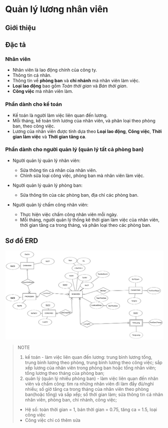 # Quản lý lương nhân viên

## Giới thiệu

## Đặc tả

### Nhân viên

- Nhân viên là lao động chính của công ty.
- Thông tin cá nhân.
- Thông tin về **phòng ban** và **chi nhánh** mà nhân viên làm việc.
- **Loại lao động** bao gồm *Toàn thời gian* và *Bán thời gian*.
- **Công việc** mà nhân viên làm.

### Phần dành cho kế toán

- Kế toán là người làm việc liên quan đến lương.
- Mỗi tháng, kế toán tính lương của nhân viên, và phân loại theo phòng ban, theo công việc.
- Lương của nhân viên được tính dựa theo **Loại lao động**, **Công việc**, **Thời gian làm việc** và **Thời gian tăng ca**.

### Phần dành cho người quản lý (quản lý tất cả phòng ban)

- Người quản lý quản lý nhân viên:
    - Sửa thông tin cá nhân của nhân viên.
    - Chỉnh sửa loại công việc, phòng ban mà nhân viên làm việc.

- Người quản lý quản lý phòng ban:
    - Sửa thông tin của các phòng ban, địa chỉ các phòng ban.

- Người quản lý chấm công nhân viên:
    - Thực hiện việc chấm công nhân viên mỗi ngày.
    - Mỗi tháng, người quản lý thống kê thời gian làm việc của nhân viên, thời gian tăng ca trong tháng, và phân loại theo các phòng ban.

## Sơ đồ ERD
![alt](./image.png)

> NOTE
> 1. kế toán - làm việc liên quan đến lương: trung bình lương tổng, trung bình lương theo phòng, trung bình lương theo công việc; sắp xếp lương của nhân viên trong phòng ban hoặc tổng nhân viên; tổng lương theo tháng của phòng ban;
> 2. quản lý (quản lý nhiều phòng ban) - làm việc liên quan đến nhân viên và chấm công: tìm ra những nhân viên đi làm đầy đủ/nghỉ nhiều; số giờ tăng ca trong tháng của nhân viên theo phòng ban(hoặc tổng) và sắp xếp; số thời gian làm; sửa thông tin cá nhân nhân viên, phòng ban, chi nhánh, công việc;
> - Hệ số: toàn thời gian = 1, bán thời gian = 0.75, tăng ca = 1.5, loại công việc
> - Công việc chỉ có thêm sửa